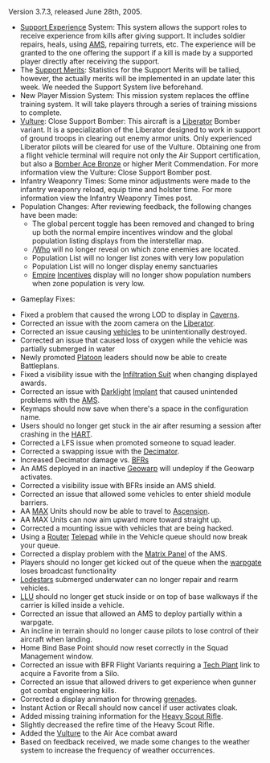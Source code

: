 Version 3.7.3, released June 28th, 2005.

- [Support Experience](../terminology/Support_Experience_Points.md) System:
  This system allows the support roles to receive experience from
  kills after giving support. It includes soldier repairs, heals,
  using [AMS](../vehicles/Advanced_Mobile_Station.md), repairing turrets, etc. The experience
  will be granted to the one offering the support if a kill is made by
  a supported player directly after receiving the support.
- The [Support Merits](../merits/Support_Merit_Commendations.md):
  Statistics for the Support Merits will be tallied, however, the
  actually merits will be implemented in an update later this week. We
  needed the Support System live beforehand.
- New Player Mission System: This mission system replaces the offline
  training system. It will take players through a series of training
  missions to complete.
- [Vulture](../vehicles/Vulture.md): Close Support Bomber: This aircraft
  is a [Liberator](../vehicles/Liberator.md) Bomber variant. It is a
  specialization of the Liberator designed to work in support of
  ground troops in clearing out enemy armor units. Only experienced
  Liberator pilots will be cleared for use of the Vulture. Obtaining
  one from a flight vehicle terminal will require not only the Air
  Support certification, but also a [Bomber Ace
  Bronze](../merits/Bomber_Ace.md) or higher Merit Commendation. For
  more information view the Vulture: Close Support Bomber post.
- Infantry Weaponry Times: Some minor adjustments were made to the
  infantry weaponry reload, equip time and holster time. For more
  information view the Infantry Weaponry Times post.
- Population Changes: After reviewing feedback, the following changes
  have been made:
  - The global percent toggle has been removed and changed to bring
    up both the normal empire incentives window and the global
    population listing displays from the interstellar map.
  - /[Who](../commands/Who.md) will no longer reveal on which zone
    enemies are located.
  - Population List will no longer list zones with very low
    population
  - Population List will no longer display enemy sanctuaries
  - [Empire](../terminology/Empire.md) [Incentives](../terminology/Incentives.md)
    display will no longer show population numbers when zone
    population is very low.

<!-- -->

- Gameplay Fixes:

<!-- -->

- Fixed a problem that caused the wrong LOD to display in
  [Caverns](../locations/Caverns.md).
- Corrected an issue with the zoom camera on the
  [Liberator](../vehicles/Liberator.md).
- Corrected an issue causing [vehicles](../vehicles/Vehicle.md) to be
  unintentionally destroyed.
- Corrected an issue that caused loss of oxygen while the vehicle was
  partially submerged in water
- Newly promoted [Platoon](../terminology/Platoon.md) leaders should now be
  able to create Battleplans.
- Fixed a visibility issue with the [Infiltration
  Suit](../items/Infiltration_Suit.md) when changing displayed awards.
- Corrected an issue with [Darklight](../implants/Darklight.md)
  [Implant](../Implant.md) that caused unintended problems with
  the [AMS](../vehicles/Advanced_Mobile_Station.md).
- Keymaps should now save when there's a space in the configuration
  name.
- Users should no longer get stuck in the air after resuming a session
  after crashing in the [HART](../terminology/HART.md).
- Corrected a LFS issue when promoted someone to squad leader.
- Corrected a swapping issue with the
  [Decimator](../weapons/Decimator.md).
- Increased Decimator damage vs.
  [BFRs](../vehicles/BattleFrame_Robotics.md)
- An AMS deployed in an inactive [Geowarp](../locations/Geowarp.md) will
  undeploy if the Geowarp activates.
- Corrected a visibility issue with BFRs inside an AMS shield.
- Corrected an issue that allowed some vehicles to enter shield module
  barriers.
- AA [MAX](../items/Mechanized_Assault_Exo-Suit.md) Units should now be able to travel to
  [Ascension](../locations/Oshur.md#Ascension).
- AA MAX Units can now aim upward more toward straight up.
- Corrected a mounting issue with vehicles that are being hacked.
- Using a [Router](../vehicles/Router.md) [Telepad](../weapons/Telepad.md)
  while in the Vehicle queue should now break your queue.
- Corrected a display problem with the [Matrix
  Panel](../items/Matrix_Panel.md) of the AMS.
- Players should no longer get kicked out of the queue when the
  [warpgate](../locations/Warpgate.md) loses broadcast functionality
- [Lodestars](../vehicles/Lodestar.md) submerged underwater can no longer
  repair and rearm vehicles.
- [LLU](../terminology/Lattice_Logic_Unit.md) should no longer get stuck inside or on top of
  base walkways if the carrier is killed inside a vehicle.
- Corrected an issue that allowed an AMS to deploy partially within a
  warpgate.
- An incline in terrain should no longer cause pilots to lose control
  of their aircraft when landing.
- Home Bind Base Point should now reset correctly in the Squad
  Management window.
- Corrected an issue with BFR Flight Variants requiring a [Tech
  Plant](../locations/Technology_Plant.md) link to acquire a Favorite from
  a Silo.
- Corrected an issue that allowed drivers to get experience when
  gunner got combat engineering kills.
- Corrected a display animation for throwing
  [grenades](../items/Grenade.md).
- Instant Action or Recall should now cancel if user activates cloak.
- Added missing training information for the [Heavy Scout
  Rifle](../weapons/Heavy_Scout_Rifle.md).
- Slightly decreased the refire time of the Heavy Scout Rifle.
- Added the [Vulture](../vehicles/Vulture.md) to the Air Ace combat award
- Based on feedback received, we made some changes to the weather
  system to increase the frequency of weather occurrences.

<!--[category:Patches](category:Patches.md)-->
